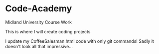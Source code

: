 # Code-Academy
Midland University Course Work

This is where I will create coding projects

I update my CoffeeSalesman.html code with only git commands!
  Sadly it doesn't look all that impressive...
